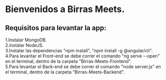 <h1> Bienvenidos a Birras Meets. </h1>

<h2> Requisitos para levantar la app: </h2>

1.Instalar MongoDB. <br>
2.Instalar NodeJS. <br>
3.Instalar las dependencias "npm install", "npm install -g @angular/cli". <br>
4.Para levantar el Front-end se debe correr el comando "ng serve --open" en el terminal, dentro de la carpeta "Birras-Meets-Frontend". <br>
5.Para levantar el Back-end se debe correr el comando "node server.js" en el terminal, dentro de la carpeta "Birras-Meets-Backend". <br>
